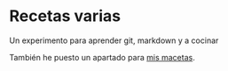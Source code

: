# Recetas varias

Un experimento para aprender git, markdown y a cocinar

También he puesto un apartado para [mis macetas](/jardinita).
